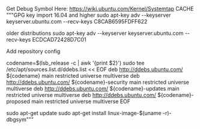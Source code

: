 Get Debug Symbol Here:
  https://wiki.ubuntu.com/Kernel/Systemtap
  CACHE
  """GPG key import
  16.04 and higher
   sudo apt-key adv --keyserver keyserver.ubuntu.com --recv-keys C8CAB6595FDFF622 

  older distributions
   sudo apt-key adv --keyserver keyserver.ubuntu.com --recv-keys ECDCAD72428D7C01 

  Add repository config

  codename=$(lsb_release -c | awk  '{print $2}')
  sudo tee /etc/apt/sources.list.d/ddebs.list << EOF
  deb http://ddebs.ubuntu.com/ ${codename}      main restricted universe multiverse
  deb http://ddebs.ubuntu.com/ ${codename}-security main restricted universe multiverse
  deb http://ddebs.ubuntu.com/ ${codename}-updates  main restricted universe multiverse
  deb http://ddebs.ubuntu.com/ ${codename}-proposed main restricted universe multiverse
  EOF

  sudo apt-get update
  sudo apt-get install linux-image-$(uname -r)-dbgsym"""

